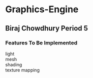 # Graphics-Engine

## Biraj Chowdhury Period 5

### Features To Be Implemented 
light <br>
mesh <br>
shading <br>
texture mapping <br>





